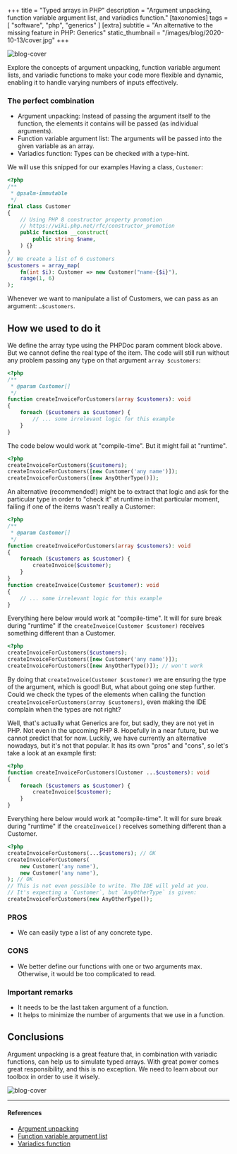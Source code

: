 +++
title = "Typed arrays in PHP"
description = "Argument unpacking, function variable argument list, and variadics function."
[taxonomies]
tags = [ "software", "php", "generics" ]
[extra]
subtitle = "An alternative to the missing feature in PHP: Generics"
static_thumbnail = "/images/blog/2020-10-13/cover.jpg"
+++

![blog-cover](/images/blog/2020-10-13/cover.jpg)

Explore the concepts of argument unpacking, function variable argument lists, and variadic functions to make your code more flexible and dynamic, enabling it to handle varying numbers of inputs effectively.

<!-- more -->

### The perfect combination
- Argument unpacking: Instead of passing the argument itself to the function, the elements it contains will be passed (as individual arguments).
- Function variable argument list: The arguments will be passed into the given variable as an array.
- Variadics function: Types can be checked with a type-hint.

We will use this snipped for our examples
Having a class, `Customer`:

```php
<?php
/** 
 * @psalm-immutable 
 */
final class Customer
{
    // Using PHP 8 constructor property promotion
    // https://wiki.php.net/rfc/constructor_promotion
    public function __construct(
        public string $name,
    ) {}
}
// We create a list of 6 customers
$customers = array_map(
    fn(int $i): Customer => new Customer("name-{$i}"),
    range(1, 6)
);
```

Whenever we want to manipulate a list of Customers, we can pass as an argument: `…$customers`.

## How we used to do it

We define the array type using the PHPDoc param comment block above. But we cannot define the real type of the item. The code will still run without any problem passing any type on that argument `array $customers`:

```php
<?php
/** 
 * @param Customer[] 
 */
function createInvoiceForCustomers(array $customers): void
{
    foreach ($customers as $customer) {
        // ... some irrelevant logic for this example
    }
}
```

The code below would work at "compile-time". But it might fail at "runtime".
```php
<?php
createInvoiceForCustomers($customers);
createInvoiceForCustomers([new Customer('any name')]);
createInvoiceForCustomers([new AnyOtherType()]);
```

An alternative (recommended!) might be to extract that logic and ask for the particular type in order to "check it" at runtime in that particular moment, failing if one of the items wasn't really a Customer:

```php
<?php
/** 
 * @param Customer[] 
 */
function createInvoiceForCustomers(array $customers): void
{
    foreach ($customers as $customer) {
        createInvoice($customer);
    }
}
function createInvoice(Customer $customer): void
{
    // ... some irrelevant logic for this example
}
```

Everything here below would work at "compile-time". It will for sure break during "runtime" if the `createInvoice(Customer $customer)` receives something different than a Customer.

```php
<?php
createInvoiceForCustomers($customers);
createInvoiceForCustomers([new Customer('any name')]);
createInvoiceForCustomers([new AnyOtherType()]); // won't work
```

By doing that `createInvoice(Customer $customer)` we are ensuring the type of the argument, which is good! But, what about going one step further. Could we check the types of the elements when calling the function `createInvoiceForCustomers(array $customers)`, even making the IDE complain when the types are not right?

Well, that's actually what Generics are for, but sadly, they are not yet in PHP. Not even in the upcoming PHP 8. Hopefully in a near future, but we cannot predict that for now.
Luckily, we have currently an alternative nowadays, but it's not that popular. It has its own "pros" and "cons", so let's take a look at an example first:

```php
<?php
function createInvoiceForCustomers(Customer ...$customers): void
{
    foreach ($customers as $customer) {
        createInvoice($customer);
    }
}
```

Everything here below would work at "compile-time". It will for sure break during "runtime" if the `createInvoice()` receives something different than a Customer.

```php
<?php
createInvoiceForCustomers(...$customers); // OK
createInvoiceForCustomers(
    new Customer('any name'), 
    new Customer('any name'),
); // OK
// This is not even possible to write. The IDE will yeld at you. 
// It's expecting a `Customer`, but `AnyOtherType` is given:
createInvoiceForCustomers(new AnyOtherType());
```

### PROS
- We can easily type a list of any concrete type.

### CONS
- We better define our functions with one or two arguments max. Otherwise, it would be too complicated to read.

### Important remarks
- It needs to be the last taken argument of a function.
- It helps to minimize the number of arguments that we use in a function.


## Conclusions

Argument unpacking is a great feature that, in combination with variadic functions, can help us to simulate typed arrays. With great power comes great responsibility, and this is no exception.
We need to learn about our toolbox in order to use it wisely.

![blog-cover](/images/blog/2020-10-13/footer.jpg)

---

#### References
- [Argument unpacking](https://wiki.php.net/rfc/argument_unpacking)
- [Function variable argument list](https://www.php.net/manual/en/functions.arguments.php#functions.variable-arg-list)
- [Variadics function](https://wiki.php.net/rfc/variadics)
